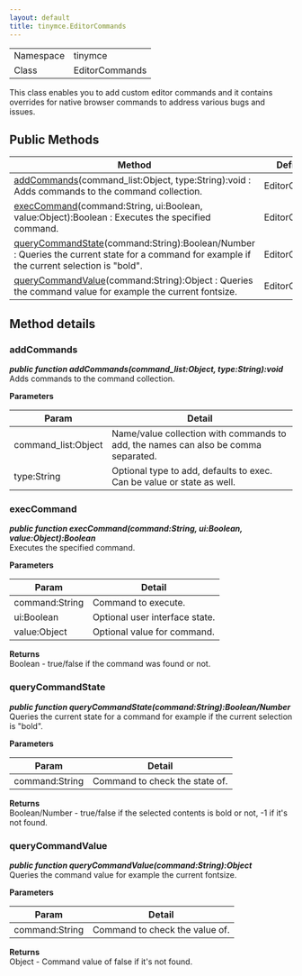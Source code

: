 ```yaml
---
layout: default
title: tinymce.EditorCommands
---
```


|  |  |
| --- | --- |
| Namespace | tinymce |
| Class | EditorCommands |

This class enables you to add custom editor commands and it contains overrides for native browser commands to address various bugs and issues.

## Public Methods

| Method | Defined By |
| --- | --- |
| [addCommands](#addcommands)(command_list:Object, type:String):void : Adds commands to the command collection. | EditorCommands |
| [execCommand](#execcommand)(command:String, ui:Boolean, value:Object):Boolean : Executes the specified command. | EditorCommands |
| [queryCommandState](#querycommandstate)(command:String):Boolean/Number : Queries the current state for a command for example if the current selection is "bold". | EditorCommands |
| [queryCommandValue](#querycommandvalue)(command:String):Object : Queries the command value for example the current fontsize. | EditorCommands |

## Method details

### addCommands 

***public function addCommands(command_list:Object, type:String):void***  
Adds commands to the command collection.      

**Parameters**  

| Param | Detail |
| --- | --- |
| command_list:Object | Name/value collection with commands to add, the names can also be comma separated. |
| type:String | Optional type to add, defaults to exec. Can be value or state as well. |

### execCommand 

***public function execCommand(command:String, ui:Boolean, value:Object):Boolean***  
Executes the specified command.      

**Parameters**  

| Param | Detail |
| --- | --- |
| command:String | Command to execute. |
| ui:Boolean | Optional user interface state. |
| value:Object | Optional value for command. |

**Returns**  
Boolean - true/false if the command was found or not.

### queryCommandState 

***public function queryCommandState(command:String):Boolean/Number***  
Queries the current state for a command for example if the current selection is "bold".      

**Parameters**  

| Param | Detail |
| --- | --- |
| command:String | Command to check the state of. |

**Returns**  
Boolean/Number - true/false if the selected contents is bold or not, -1 if it's not found.

### queryCommandValue 

***public function queryCommandValue(command:String):Object***  
Queries the command value for example the current fontsize.      

**Parameters**  

| Param | Detail |
| --- | --- |
| command:String | Command to check the value of. |

**Returns**  
Object - Command value of false if it's not found.